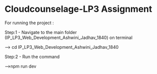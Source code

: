 # Cloudcounselage-LP3 Assignment

For running the project :

Step:1 - Navigate to the main folder (IP_LP3_Web_Development_Ashwini_Jadhav_1840) on terminal

--> cd IP_LP3_Web_Development_Ashwini_Jadhav_1840

Step:2 - Run the command

-->npm run dev
